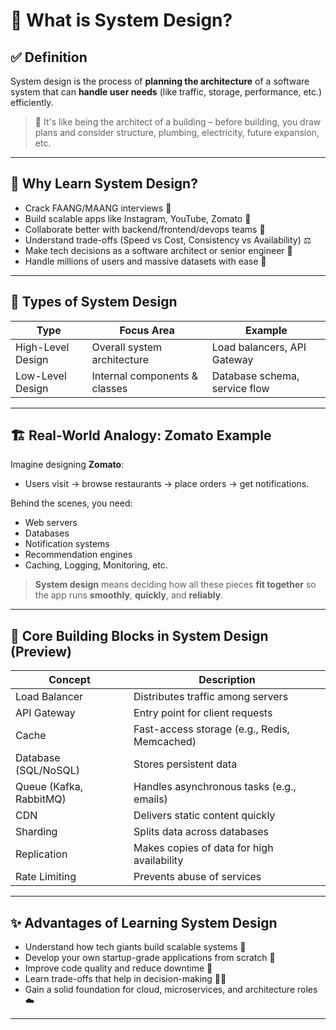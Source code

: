 # 🔰 What is System Design?

## ✅ Definition
System design is the process of **planning the architecture** of a software system that can **handle user needs** (like traffic, storage, performance, etc.) efficiently.

> 🔧 It's like being the architect of a building – before building, you draw plans and consider structure, plumbing, electricity, future expansion, etc.

---

## 🌟 Why Learn System Design?

- Crack FAANG/MAANG interviews 🧠
- Build scalable apps like Instagram, YouTube, Zomato 🍔
- Collaborate better with backend/frontend/devops teams 🤝
- Understand trade-offs (Speed vs Cost, Consistency vs Availability) ⚖️
- Make tech decisions as a software architect or senior engineer 🧹
- Handle millions of users and massive datasets with ease 🚀

---

## 🧠 Types of System Design

| Type              | Focus Area                     | Example                        |
|-------------------|----------------------------------|---------------------------------|
| High-Level Design | Overall system architecture     | Load balancers, API Gateway    |
| Low-Level Design  | Internal components & classes   | Database schema, service flow  |

---

## 🏗️ Real-World Analogy: Zomato Example

Imagine designing **Zomato**:

- Users visit → browse restaurants → place orders → get notifications.

Behind the scenes, you need:

- Web servers
- Databases
- Notification systems
- Recommendation engines
- Caching, Logging, Monitoring, etc.

> **System design** means deciding how all these pieces **fit together** so the app runs **smoothly**, **quickly**, and **reliably**.

---

## 🧱 Core Building Blocks in System Design (Preview)

| Concept              | Description                                       |
|----------------------|---------------------------------------------------|
| Load Balancer        | Distributes traffic among servers                 |
| API Gateway          | Entry point for client requests                   |
| Cache                | Fast-access storage (e.g., Redis, Memcached)     |
| Database (SQL/NoSQL) | Stores persistent data                           |
| Queue (Kafka, RabbitMQ)| Handles asynchronous tasks (e.g., emails)      |
| CDN                  | Delivers static content quickly                   |
| Sharding             | Splits data across databases                      |
| Replication          | Makes copies of data for high availability        |
| Rate Limiting        | Prevents abuse of services                        |

---

## ✨ Advantages of Learning System Design

- Understand how tech giants build scalable systems 🌟
- Develop your own startup-grade applications from scratch 🏢
- Improve code quality and reduce downtime 📅
- Learn trade-offs that help in decision-making 🏋️‍♂️
- Gain a solid foundation for cloud, microservices, and architecture roles ☁️

---

